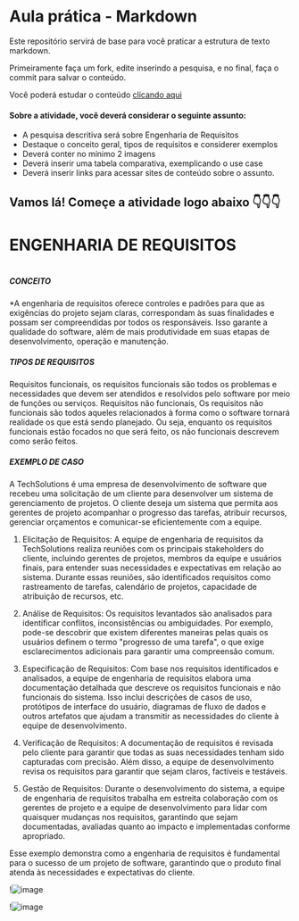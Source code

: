 # Aula prática - Markdown

Este repositório servirá de base para você praticar a estrutura de texto markdown. 

Primeiramente faça um fork, edite inserindo a pesquisa, e no final, faça o commit para salvar o conteúdo.

Você poderá estudar o conteúdo [clicando aqui](https://docs.pipz.com/central-de-ajuda/learning-center/guia-basico-de-markdown#open)

#### Sobre a atividade, você deverá considerar o seguinte assunto:

- A pesquisa descritiva será sobre Engenharia de Requisitos
- Destaque o conceito geral, tipos de requisitos e considerer exemplos
- Deverá conter no mínimo 2 imagens
- Deverá inserir uma tabela comparativa, exemplicando o use case
- Deverá inserir links para acessar sites de conteúdo sobre o assunto.


## Vamos lá! Começe a atividade logo abaixo 👇👇👇
# **ENGENHARIA DE REQUISITOS** <h1>
##### CONCEITO <h5>
*A engenharia de requisitos oferece controles e padrões para que as exigências do projeto sejam claras, correspondam às suas finalidades e possam ser compreendidas por todos os responsáveis. Isso garante a qualidade do software, além de mais produtividade em suas etapas de desenvolvimento, operação e manutenção.
##### TIPOS DE REQUISITOS <h5>
Requisitos funcionais, os requisitos funcionais são todos os problemas e necessidades que devem ser atendidos e resolvidos pelo software por meio de funções ou serviços.
Requisitos não funcionais, Os requisitos não funcionais são todos aqueles relacionados à forma como o software tornará realidade os que está sendo planejado. Ou seja, enquanto os requisitos funcionais estão focados no que será feito, os não funcionais descrevem como serão feitos.
##### EXEMPLO DE CASO <h5>
A TechSolutions é uma empresa de desenvolvimento de software que recebeu uma solicitação de um cliente para desenvolver um sistema de gerenciamento de projetos. O cliente deseja um sistema que permita aos gerentes de projeto acompanhar o progresso das tarefas, atribuir recursos, gerenciar orçamentos e comunicar-se eficientemente com a equipe.
1. Elicitação de Requisitos:
A equipe de engenharia de requisitos da TechSolutions realiza reuniões com os principais stakeholders do cliente, incluindo gerentes de projetos, membros da equipe e usuários finais, para entender suas necessidades e expectativas em relação ao sistema. Durante essas reuniões, são identificados requisitos como rastreamento de tarefas, calendário de projetos, capacidade de atribuição de recursos, etc.

2. Análise de Requisitos:
Os requisitos levantados são analisados para identificar conflitos, inconsistências ou ambiguidades. Por exemplo, pode-se descobrir que existem diferentes maneiras pelas quais os usuários definem o termo "progresso de uma tarefa", o que exige esclarecimentos adicionais para garantir uma compreensão comum.

3. Especificação de Requisitos:
Com base nos requisitos identificados e analisados, a equipe de engenharia de requisitos elabora uma documentação detalhada que descreve os requisitos funcionais e não funcionais do sistema. Isso inclui descrições de casos de uso, protótipos de interface do usuário, diagramas de fluxo de dados e outros artefatos que ajudam a transmitir as necessidades do cliente à equipe de desenvolvimento.

4. Verificação de Requisitos:
A documentação de requisitos é revisada pelo cliente para garantir que todas as suas necessidades tenham sido capturadas com precisão. Além disso, a equipe de desenvolvimento revisa os requisitos para garantir que sejam claros, factíveis e testáveis.

5. Gestão de Requisitos:
Durante o desenvolvimento do sistema, a equipe de engenharia de requisitos trabalha em estreita colaboração com os gerentes de projeto e a equipe de desenvolvimento para lidar com quaisquer mudanças nos requisitos, garantindo que sejam documentadas, avaliadas quanto ao impacto e implementadas conforme apropriado.

Esse exemplo demonstra como a engenharia de requisitos é fundamental para o sucesso de um projeto de software, garantindo que o produto final atenda às necessidades e expectativas do cliente.


!![image](https://github.com/Feefbolas/aulaMarkdown/assets/164874979/e8aabc72-5427-43bc-9e4c-8f6bf1243449)


!![image](https://github.com/Feefbolas/aulaMarkdown/assets/164874979/4a5a0d01-2ee5-4853-a65c-58b8d6b0f3cc)
